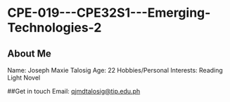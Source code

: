 # CPE-019---CPE32S1---Emerging-Technologies-2
## About Me
Name: Joseph Maxie Talosig
Age: 22
Hobbies/Personal Interests: Reading Light Novel

##Get in touch
Email: qjmdtalosig@tip.edu.ph
